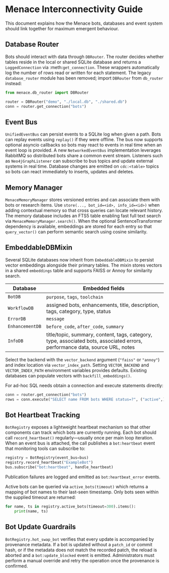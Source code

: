 # Menace Interconnectivity Guide

This document explains how the Menace bots, databases and event system should
link together for maximum emergent behaviour.

## Database Router

Bots should interact with data through `DBRouter`. The router decides whether
tables reside in the local or shared SQLite database and returns a
``LoggedConnection`` via :meth:`get_connection`. These wrappers automatically
log the number of rows read or written for each statement. The legacy
`database_router` module has been removed; import `DBRouter` from `db_router`
instead:

```python
from menace.db_router import DBRouter

router = DBRouter("demo", "./local.db", "./shared.db")
conn = router.get_connection("bots")
```

## Event Bus

`UnifiedEventBus` can persist events to a SQLite log when given a path. Bots can
replay events using `replay()` if they were offline. The bus now supports
optional asyncio callbacks so bots may react to events in real time when an
event loop is provided. A new `NetworkedEventBus` implementation leverages
RabbitMQ so distributed bots share a common event stream. Listeners such as
`Neo4jGraphListener` can subscribe to bus topics and update external systems in
real time.
Database changes are emitted on `cdc:<table>` topics so bots can react
immediately to inserts, updates and deletes.

## Memory Manager

`MenaceMemoryManager` stores versioned entries and can associate them with bots
or research items. Use `store(..., bot_id=<id>, info_id=<id>)` when adding
contextual memory so that cross queries can locate relevant history. The memory
database includes an FTS5 table enabling fast full text search via
`MenaceMemoryManager.search()`. When the optional SentenceTransformer
dependency is available, embeddings are stored for each entry so that
`query_vector()` can perform semantic search using cosine similarity.

## EmbeddableDBMixin

Several SQLite databases now inherit from `EmbeddableDBMixin` to persist
vector embeddings alongside their primary tables.  The mixin stores vectors
in a shared `embeddings` table and supports FAISS or Annoy for similarity
search.

| Database | Embedded fields |
|----------|-----------------|
| `BotDB` | `purpose`, `tags`, `toolchain` |
| `WorkflowDB` | assigned bots, enhancements, title, description, tags, category, type, status |
| `ErrorDB` | `message` |
| `EnhancementDB` | `before_code`, `after_code`, `summary` |
| `InfoDB` | title/topic, summary, content, tags, category, type, associated bots, associated errors, performance data, source URL, notes |

Select the backend with the `vector_backend` argument (`"faiss"` or
`"annoy"`) and index location via `vector_index_path`.  Setting
`VECTOR_BACKEND` and `VECTOR_INDEX_PATH` environment variables provides
defaults.  Existing databases can populate vectors with
`backfill_embeddings()`.

For ad-hoc SQL needs obtain a connection and execute statements directly:

```python
conn = router.get_connection("bots")
rows = conn.execute("SELECT name FROM bots WHERE status=?", ("active",)).fetchall()
```

## Bot Heartbeat Tracking

`BotRegistry` exposes a lightweight heartbeat mechanism so that other
components can track which bots are currently running. Each bot should call
`record_heartbeat()` regularly—usually once per main loop iteration. When an
event bus is attached, the call publishes a `bot:heartbeat` event that
monitoring tools can subscribe to:

```python
registry = BotRegistry(event_bus=bus)
registry.record_heartbeat("ExampleBot")
bus.subscribe("bot:heartbeat", handle_heartbeat)
```

Publication failures are logged and emitted as `bot:heartbeat_error` events.

Active bots can be queried via `active_bots(timeout)` which returns a mapping of
bot names to their last-seen timestamp. Only bots seen within the supplied
timeout are returned:

```python
for name, ts in registry.active_bots(timeout=300).items():
    print(name, ts)
```

## Bot Update Guardrails

`BotRegistry.hot_swap_bot` verifies that every update is accompanied by
provenance metadata. If a bot is updated without a `patch_id` or commit hash, or
if the metadata does not match the recorded patch, the reload is aborted and a
`bot:update_blocked` event is emitted. Administrators must perform a manual
override and retry the operation once the provenance is confirmed.
